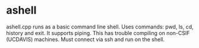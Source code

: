 # ashell
ashell.cpp runs as a basic command line shell. Uses commands: pwd, ls, cd, history and exit. It supports piping.
This has trouble compiling on non-CSIF (UCDAVIS) machines. Must connect via ssh and run on the shell.
